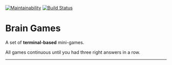 [![Maintainability](https://api.codeclimate.com/v1/badges/10b2c306c76d5e22d5bc/maintainability)](https://codeclimate.com/github/gabos31/project-lvl1-s236/maintainability)
[![Build Status](https://travis-ci.org/gabos31/project-lvl1-s236.svg?branch=master)](https://travis-ci.org/gabos31/project-lvl1-s236)
# Brain Games

A set of __terminal-based__ mini-games.

All games continuous until you had three right answers in a row.
___

